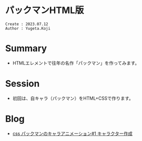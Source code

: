 パックマンHTML版
===
```
Create : 2023.07.12
Author : Yugeta.Koji
```

# Summary
- HTMLエレメントで往年の名作「パックマン」を作ってみます。


# Session
- 初回は、自キャラ（パックマン）をHTML+CSSで作ります。


# Blog
- [css パックマンのキャラアニメーション#1 キャラクター作成](https://blog.myntinc.com/2023/04/css-1.html)
